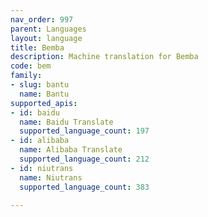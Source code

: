 ```yaml
---
nav_order: 997
parent: Languages
layout: language
title: Bemba
description: Machine translation for Bemba
code: bem
family:
- slug: bantu
  name: Bantu
supported_apis:
- id: baidu
  name: Baidu Translate
  supported_language_count: 197
- id: alibaba
  name: Alibaba Translate
  supported_language_count: 212
- id: niutrans
  name: Niutrans
  supported_language_count: 383

---
```


